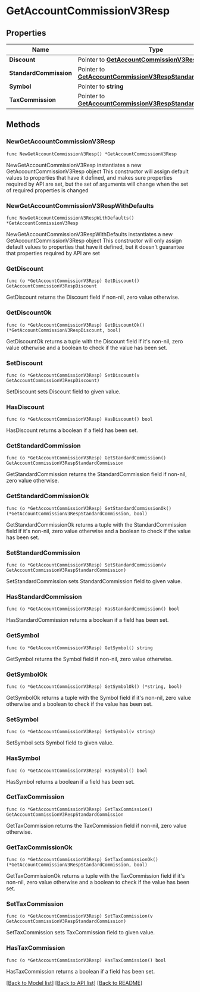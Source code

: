 # GetAccountCommissionV3Resp

## Properties

Name | Type | Description | Notes
------------ | ------------- | ------------- | -------------
**Discount** | Pointer to [**GetAccountCommissionV3RespDiscount**](GetAccountCommissionV3RespDiscount.md) |  | [optional] 
**StandardCommission** | Pointer to [**GetAccountCommissionV3RespStandardCommission**](GetAccountCommissionV3RespStandardCommission.md) |  | [optional] 
**Symbol** | Pointer to **string** |  | [optional] 
**TaxCommission** | Pointer to [**GetAccountCommissionV3RespStandardCommission**](GetAccountCommissionV3RespStandardCommission.md) |  | [optional] 

## Methods

### NewGetAccountCommissionV3Resp

`func NewGetAccountCommissionV3Resp() *GetAccountCommissionV3Resp`

NewGetAccountCommissionV3Resp instantiates a new GetAccountCommissionV3Resp object
This constructor will assign default values to properties that have it defined,
and makes sure properties required by API are set, but the set of arguments
will change when the set of required properties is changed

### NewGetAccountCommissionV3RespWithDefaults

`func NewGetAccountCommissionV3RespWithDefaults() *GetAccountCommissionV3Resp`

NewGetAccountCommissionV3RespWithDefaults instantiates a new GetAccountCommissionV3Resp object
This constructor will only assign default values to properties that have it defined,
but it doesn't guarantee that properties required by API are set

### GetDiscount

`func (o *GetAccountCommissionV3Resp) GetDiscount() GetAccountCommissionV3RespDiscount`

GetDiscount returns the Discount field if non-nil, zero value otherwise.

### GetDiscountOk

`func (o *GetAccountCommissionV3Resp) GetDiscountOk() (*GetAccountCommissionV3RespDiscount, bool)`

GetDiscountOk returns a tuple with the Discount field if it's non-nil, zero value otherwise
and a boolean to check if the value has been set.

### SetDiscount

`func (o *GetAccountCommissionV3Resp) SetDiscount(v GetAccountCommissionV3RespDiscount)`

SetDiscount sets Discount field to given value.

### HasDiscount

`func (o *GetAccountCommissionV3Resp) HasDiscount() bool`

HasDiscount returns a boolean if a field has been set.

### GetStandardCommission

`func (o *GetAccountCommissionV3Resp) GetStandardCommission() GetAccountCommissionV3RespStandardCommission`

GetStandardCommission returns the StandardCommission field if non-nil, zero value otherwise.

### GetStandardCommissionOk

`func (o *GetAccountCommissionV3Resp) GetStandardCommissionOk() (*GetAccountCommissionV3RespStandardCommission, bool)`

GetStandardCommissionOk returns a tuple with the StandardCommission field if it's non-nil, zero value otherwise
and a boolean to check if the value has been set.

### SetStandardCommission

`func (o *GetAccountCommissionV3Resp) SetStandardCommission(v GetAccountCommissionV3RespStandardCommission)`

SetStandardCommission sets StandardCommission field to given value.

### HasStandardCommission

`func (o *GetAccountCommissionV3Resp) HasStandardCommission() bool`

HasStandardCommission returns a boolean if a field has been set.

### GetSymbol

`func (o *GetAccountCommissionV3Resp) GetSymbol() string`

GetSymbol returns the Symbol field if non-nil, zero value otherwise.

### GetSymbolOk

`func (o *GetAccountCommissionV3Resp) GetSymbolOk() (*string, bool)`

GetSymbolOk returns a tuple with the Symbol field if it's non-nil, zero value otherwise
and a boolean to check if the value has been set.

### SetSymbol

`func (o *GetAccountCommissionV3Resp) SetSymbol(v string)`

SetSymbol sets Symbol field to given value.

### HasSymbol

`func (o *GetAccountCommissionV3Resp) HasSymbol() bool`

HasSymbol returns a boolean if a field has been set.

### GetTaxCommission

`func (o *GetAccountCommissionV3Resp) GetTaxCommission() GetAccountCommissionV3RespStandardCommission`

GetTaxCommission returns the TaxCommission field if non-nil, zero value otherwise.

### GetTaxCommissionOk

`func (o *GetAccountCommissionV3Resp) GetTaxCommissionOk() (*GetAccountCommissionV3RespStandardCommission, bool)`

GetTaxCommissionOk returns a tuple with the TaxCommission field if it's non-nil, zero value otherwise
and a boolean to check if the value has been set.

### SetTaxCommission

`func (o *GetAccountCommissionV3Resp) SetTaxCommission(v GetAccountCommissionV3RespStandardCommission)`

SetTaxCommission sets TaxCommission field to given value.

### HasTaxCommission

`func (o *GetAccountCommissionV3Resp) HasTaxCommission() bool`

HasTaxCommission returns a boolean if a field has been set.


[[Back to Model list]](../README.md#documentation-for-models) [[Back to API list]](../README.md#documentation-for-api-endpoints) [[Back to README]](../README.md)


